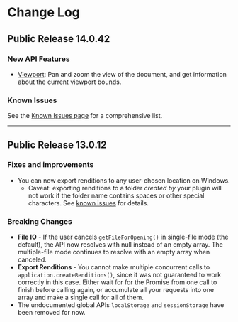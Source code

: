 # Change Log

## Public Release 14.0.42

### New API Features

* [Viewport](./reference/viewport.md): Pan and zoom the view of the document, and get information about the current viewport bounds.

### Known Issues

See the [Known Issues page](./known-issues.md) for a comprehensive list.


----

## Public Release 13.0.12

### Fixes and improvements

* You can now export renditions to any user-chosen location on Windows.
    * Caveat: exporting renditions to a folder _created by_ your plugin will not work if the folder name contains spaces or other special characters. See [known issues](./known-issues.md) for details.

### Breaking Changes

* **File IO** - If the user cancels `getFileForOpening()` in single-file mode (the default), the API now resolves with null instead of an empty array. The multiple-file mode continues to resolve with an empty array when canceled.
* **Export Renditions** - You cannot make multiple concurrent calls to `application.createRenditions()`, since it was not guaranteed to work correctly in this case. Either wait for for the Promise from one call to finish before calling again, or accumulate all your requests into one array and make a single call for all of them.
* The undocumented global APIs `localStorage` and `sessionStorage` have been removed for now.
